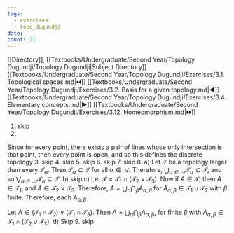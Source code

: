 ```yaml
---
tags:
  - exercises
  - topo_dugundji
date: 
count: 21
---
```

[[Directory]], [[Textbooks/Undergraduate/Second Year/Topology Dugundji/Topology Dugundji|Subject Directory]]
[[Textbooks/Undergraduate/Second Year/Topology Dugundji/Exercises/3.1. Topological spaces.md|🞀🞀]] [[Textbooks/Undergraduate/Second Year/Topology Dugundji/Exercises/3.2. Basis for a given topology.md|◀]] [[Textbooks/Undergraduate/Second Year/Topology Dugundji/Exercises/3.4. Elementary concepts.md|▶]] [[Textbooks/Undergraduate/Second Year/Topology Dugundji/Exercises/3.12. Homeomorphism.md|🞂🞂]]
1. skip
2. 
Since for every point, there exists a pair of lines whose only intersection is that point, then every point is open, and so this defines the discrete topology
3. skip
4. skip
5. skip
6. skip 
7. skip
8. 
a)
Let $\mathscr{T}$ be a topology larger than every ${} \mathscr{T}_{\alpha} {}$. Then ${} \mathscr{T}_{\alpha} \subseteq \mathscr{T} {}$ for all ${} \alpha \in \mathscr{A} {}$. Therefore, ${} \bigcup _{\alpha \in \mathscr{A}}\mathscr{T}_{\alpha} \subseteq \mathscr{T} {}$, and so ${} \bigvee_{\alpha \in \mathscr{A}}\mathscr{T}_{\alpha} \subseteq \mathscr{T} {}$. 
b) skip
c)
Let ${} \mathscr{T}=\mathscr{T}_{1} \cap (\mathscr{T}_{2} \vee \mathscr{T}_{3}) {}$. Now if ${} A \in \mathscr{T} {}$, then ${} A \in \mathscr{T}_{1} {}$, and ${} A \in \mathscr{T}_{2} \vee \mathscr{T}_{3} {}$. Therefore, ${} A=\bigcup _{\alpha} \bigcap _{\beta} A_{\alpha,\, \beta} {}$ for ${} A_{\alpha,\, \beta} \in \mathscr{T}_{1} \cup \mathscr{T}_{2} {}$ with $\beta {}$ finite. Therefore, each ${} A_{\alpha,\, \beta}$

Let ${} A \in (\mathscr{T}_{1} \cap \mathscr{T}_{2})\vee (\mathscr{T}_{1} \cap  \mathscr{T}_{3}) {}$. Then ${} A = \bigcup _{\alpha} \bigcap _{\beta}A_{\alpha,\, \beta} {}$, for finite $\beta$ with ${} A_{\alpha,\, \beta} \in \mathscr{T}_{1} \cap (\mathscr{T}_{2} \cup \mathscr{T}_{3}) {}$.
d) 
Skip
9. skip
